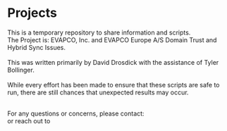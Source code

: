 # Projects

This is a temporary repository to share information and scripts. <br>
The Project is: EVAPCO, Inc. and EVAPCO Europe A/S Domain Trust and Hybrid Sync Issues. <br>  
This was written primarily by David Drosdick with the assistance of Tyler Bollinger. <br>  
While every effort has been made to ensure that these scripts are safe to run, there are still chances that unexpected results may occur.<br>   

<br>
For any questions or concerns, please contact: <br> 
<David.Drosdick@evapco.com> or reach out to <Git-Helpdesk@evapco.com>